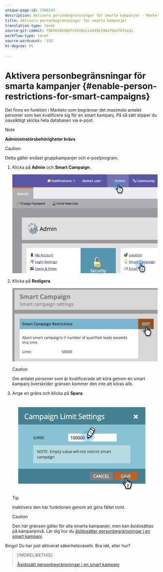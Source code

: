 ```yaml
---
unique-page-id: 2360243
description: Aktivera personbegränsningar för smarta kampanjer - Marketo Docs - Produktdokumentation
title: Aktivera personbegränsningar för smarta kampanjer
translation-type: tm+mt
source-git-commit: f865630638e7c0fe6ac2a449e196a7de4fbfeea1
workflow-type: tm+mt
source-wordcount: '151'
ht-degree: 0%

---
```



# Aktivera personbegränsningar för smarta kampanjer {#enable-person-restrictions-for-smart-campaigns}

Det finns en funktion i Marketo som begränsar det _maximala_ antalet personer som kan kvalificera sig för en smart kampanj. På så sätt slipper du oavsiktligt skicka hela databasen via e-post.

>[!NOTE]
>
>**Administratörsbehörigheter krävs**

>[!CAUTION]
>
>Detta gäller endast gruppkampanjer och e-postprogram.

1. Klicka på **Admin** och **Smart Campaign**.

   ![](assets/image2014-9-18-15-3a58-3a29.png)

1. Klicka på **Redigera**.

   ![](assets/image2014-9-18-15-3a59-3a7.png)

   >[!CAUTION]
   >
   >Om antalet personer som är kvalificerade att köra genom en smart kampanj överskrider gränsen kommer den inte att köras alls.

1. Ange en gräns och klicka på **Spara**.

   ![](assets/image2014-9-18-15-3a59-3a56.png)

   >[!TIP]
   >
   >Inaktivera den här funktionen genom att göra fältet tomt.

   >[!CAUTION]
   >
   >Den här gränsen gäller för alla smarta kampanjer, men kan åsidosättas på kampanjnivå. Lär dig hur du [åsidosätter personbegränsningar i en smart kampanj](/help/marketo/product-docs/core-marketo-concepts/smart-campaigns/using-smart-campaigns/override-person-restrictions-in-a-smart-campaign.md).

Bingo! Du har just aktiverat säkerhetsväxeln. Bra idé, eller hur?

>[!MORELIKETHIS]
>
>[Åsidosätt personbegränsningar i en smart kampanj](/help/marketo/product-docs/core-marketo-concepts/smart-campaigns/using-smart-campaigns/override-person-restrictions-in-a-smart-campaign.md)
